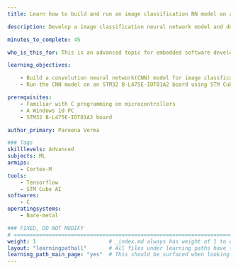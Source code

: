 ```yaml
---
title: Learn how to build and run an image classification NN model on an STM32L4 Discovery board

description: Develop a image classification neural network model and deploy it on an STM32 B-L475E-IOT01A2 board.

minutes_to_complete: 45

who_is_this_for: This is an advanced topic for embedded software developers interested in building neural network models for microcontrollers.

learning_objectives: 

    - Build a convolution neural network(CNN) model for image classfication.
    - Run the CNN model on an STM32 B-L475E-IOT01A2 board using STM Cube AI

prerequisites:
    - Familiar with C programming on microcontrollers
    - A Windows 10 PC 
    - STM32 B-L475E-IOT01A2 board

author_primary: Pareena Verma

### Tags
skilllevels: Advanced
subjects: ML
armips:
    - Cortex-M
tools:
    - Tensorflow
    - STM Cube AI
softwares:
    - C
operatingsystems:
    - Bare-metal

### FIXED, DO NOT MODIFY
# ================================================================================
weight: 1                       # _index.md always has weight of 1 to order correctly
layout: "learningpathall"       # All files under learning paths have this same wrapper
learning_path_main_page: "yes"  # This should be surfaced when looking for related content. Only set for _index.md of learning path content.
---
```


